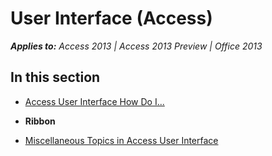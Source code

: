 
# User Interface (Access)

 _**Applies to:** Access 2013 | Access 2013 Preview | Office 2013_


## In this section


-  [Access User Interface How Do I...](ae1b163d-21a6-3ac2-91e7-f0506fd4842f.md)
    
-  **Ribbon**
    
-  [Miscellaneous Topics in Access User Interface](5af31511-1387-40bc-987f-eef5ac8e0e35.md)
    
